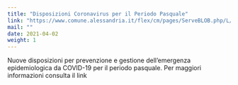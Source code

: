 ```yaml
---
title: "Disposizioni Coronavirus per il Periodo Pasquale"
link: "https://www.comune.alessandria.it/flex/cm/pages/ServeBLOB.php/L/IT/IDPagina/3162"
mail: ""
date: 2021-04-02
weight: 1
---
```


Nuove disposizioni per prevenzione e gestione dell’emergenza epidemiologica da COVID-19 per il periodo pasquale. Per maggiori informazioni consulta il link 
